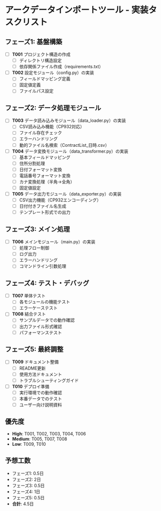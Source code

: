 # アークデータインポートツール - 実装タスクリスト

## フェーズ1: 基盤構築
- [ ] **T001** プロジェクト構造の作成
  - [ ] ディレクトリ構造設定
  - [ ] 依存関係ファイル作成（requirements.txt）
  
- [ ] **T002** 設定モジュール（config.py）の実装
  - [ ] フィールドマッピング定義
  - [ ] 固定値定義
  - [ ] ファイルパス設定

## フェーズ2: データ処理モジュール

- [ ] **T003** データ読み込みモジュール（data_loader.py）の実装
  - [ ] CSV読み込み機能（CP932対応）
  - [ ] ファイル存在チェック
  - [ ] エラーハンドリング
  - [ ] 動的ファイル名検索（ContractList_日時.csv）

- [ ] **T004** データ変換モジュール（data_transformer.py）の実装
  - [ ] 基本フィールドマッピング
  - [ ] 住所分割処理
  - [ ] 日付フォーマット変換
  - [ ] 電話番号フォーマット変換
  - [ ] カナ変換処理（半角→全角）
  - [ ] 固定値設定

- [ ] **T005** データ出力モジュール（data_exporter.py）の実装
  - [ ] CSV出力機能（CP932エンコーディング）
  - [ ] 日付付きファイル名生成
  - [ ] テンプレート形式での出力

## フェーズ3: メイン処理

- [ ] **T006** メインモジュール（main.py）の実装
  - [ ] 処理フロー制御
  - [ ] ログ出力
  - [ ] エラーハンドリング
  - [ ] コマンドライン引数処理

## フェーズ4: テスト・デバッグ

- [ ] **T007** 単体テスト
  - [ ] 各モジュールの機能テスト
  - [ ] エラーケーステスト

- [ ] **T008** 結合テスト
  - [ ] サンプルデータでの動作確認
  - [ ] 出力ファイル形式確認
  - [ ] パフォーマンステスト

## フェーズ5: 最終調整

- [ ] **T009** ドキュメント整備
  - [ ] README更新
  - [ ] 使用方法ドキュメント
  - [ ] トラブルシューティングガイド

- [ ] **T010** デプロイ準備
  - [ ] 実行環境での動作確認
  - [ ] 本番データでのテスト
  - [ ] ユーザー向け説明資料

## 優先度
- **High**: T001, T002, T003, T004, T006
- **Medium**: T005, T007, T008
- **Low**: T009, T010

## 予想工数
- フェーズ1: 0.5日
- フェーズ2: 2日
- フェーズ3: 0.5日
- フェーズ4: 1日
- フェーズ5: 0.5日
- **合計**: 4.5日